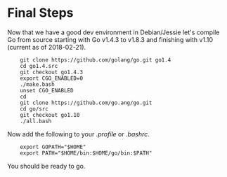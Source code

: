 
# Final Steps

Now that we have a good dev environment in Debian/Jessie let's compile Go from source
starting with Go v1.4.3 to v1.8.3 and finishing with v1.10 (current as of 2018-02-21).

```shell
    git clone https://github.com/golang/go.git go1.4
    cd go1.4.src
    git checkout go1.4.3
    export CGO_ENABLED=0
    ./make.bash
    unset CGO_ENABLED
    cd
    git clone https://github.com/go.ang/go.git
    cd go/src
    git checkout go1.10
    ./all.bash
```

Now add the following to your _.profile_ or _.bashrc_.

```shell
    export GOPATH="$HOME"
    export PATH="$HOME/bin:$HOME/go/bin:$PATH"
```

You should be ready to go.
